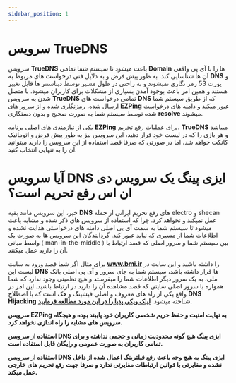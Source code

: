 ```yaml
---
sidebar_position: 1
---
```


# سرویس TrueDNS


سرویس **TrueDNS** باعث میشود تا سیستم شما تمامی **Domain** ها را با آی پی واقعی آن ها شناسایی کند. به طور پیش فرض و به دلایل فنی درخواست های مربوط به **DNS** و پورت 53 رمز نگاری نمیشوند و به راحتی در طول مسیر توسط دیتاسنتر ها قابل تغییر هستند و همین امر باعث بوجود آمدن بسیاری از مشکلات برای کاربران میشود.
با متصل شدن به سرویس **TrueDNS** تمامی درخواست های **DNS** که از طریق سیستم شما ارسال شده، رمزنگاری شده و از سرور های **[EZPing](https://ezping.ir/)** عبور میکند و دامنه های درخواست شده توسط سیستم شما به صورت صحیح و بدون دستکاری **resolve** میشوند.

یکی از نیازمندی های اصلی برنامه **[EZPing](https://ezping.ir/)** برای عملیات رفع تحریم، **TrueDNS** میباشد و هر بازی را که در لیست خود قرار دهید، این سرویس نیز به طور پیش فرض و اتوماتیک کانکت خواهد شد، اما در صورتی که صرفا قصد استفاده از این سرویس را دارید میتوانید آن را به تنهایی انتخاب کنید.




# آیا سرویس DNS ایزی پینگ یک سرویس دی ان اس رفع تحریم است؟


خیر، این سرویس مانند بقیه **DNS** های رفع تحریم ایرانی از جمله electro و shecan عمل نمیکند و نخواهد کرد. چرا که استفاده از سرویس های ذکر شده و مشابه باعث میشود تا سیستم شما به سمت آی پی اصلی دامنه های درخواستی هدایت نشده و اطلاعات شما از مسیری که نباید عبور کند. گردانندگان این سرویس ها به صورت یک واسط میانی ( man-in-the-middle ) بین سیستم شما و سرور اصلی که قصد ارتباط با آن را دارید عمل میکنند. 

برای مثال اگر شما قصد ورود به سایت **www.bmi.ir** را داشته باشید و این سایت در لیست این **DNS** ها قرار داشته باشد، سیستم شما به جای سرور و آی پی اصلی بانک ملی، به یک سرور دیگر اطلاعات شما را میفرستد و هیچ تظمینی وجود ندارد که شما همواره با سرور اصلی سایتی که قصد مشاهده آن را دارید در ارتباط باشید. این امر در واقع یکی از راه های معروف و اصلی فیشینگ و هک است که با اصطلاح **DNS Hijacking** شناخته میشود. [**لینک ویکی پدیا را در این مورد مطالعه فرمایید**](https://en.wikipedia.org/wiki/DNS_hijacking).

**سرویس EZPing به نهایت امنیت و حفظ حریم شخصی کاربران خود پایبند بوده و هیچگاه سرویس های مشابه را راه اندازی نخواهد کرد.**

**استفاده از سرویس DNS ایزی پینگ هیچ گونه محدودیت زمانی و حجمی نداشته و برای تمامی کاربران به صورت عمومی و رایگان قابل استفاده است.**

**استفاده از سرویس DNS ایزی پینگ به هیچ وجه باعث رفع فیلترینگ اعمال شده از داخل نشده و مغایرتی با قوانین ارتباطات مغایرتی ندارد و صرفا جهت رفع تحریم های خارجی عمل میکند.**

